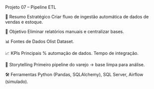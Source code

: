 Projeto 07 – Pipeline ETL

📌 Resumo Estratégico
Criar fluxo de ingestão automática de dados de vendas e estoque.

🎯 Objetivo
Eliminar relatórios manuais e centralizar bases.

📊 Fontes de Dados
Olist Dataset.

📈 KPIs Principais
% automação de dados.
Tempo de integração.

📖 Storytelling
Primeiro pipeline do varejo → base limpa para análise.

🛠️ Ferramentas
Python (Pandas, SQLAlchemy), SQL Server, Airflow (simulado).